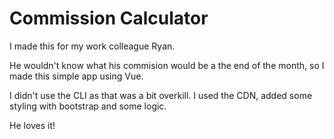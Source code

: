 # Commission Calculator

I made this for my work colleague Ryan. 

He wouldn't know what his commision would be a the end of the month, so I made this simple app using Vue.

I didn't use the CLI as that was a bit overkill. I used the CDN, added some styling with bootstrap and some logic. 

He loves it!
